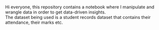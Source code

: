 Hi everyone, this repository contains a notebook where I manipulate and wrangle data in order to get data-driven insights.\
The dataset being used is a student records dataset that contains their attendance, their marks etc.
